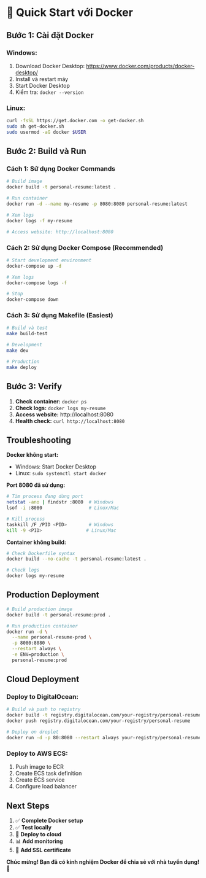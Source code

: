 # 🚀 Quick Start với Docker

## Bước 1: Cài đặt Docker

### Windows:
1. Download Docker Desktop: https://www.docker.com/products/docker-desktop/
2. Install và restart máy
3. Start Docker Desktop
4. Kiểm tra: `docker --version`

### Linux:
```bash
curl -fsSL https://get.docker.com -o get-docker.sh
sudo sh get-docker.sh
sudo usermod -aG docker $USER
```

## Bước 2: Build và Run

### Cách 1: Sử dụng Docker Commands
```bash
# Build image
docker build -t personal-resume:latest .

# Run container
docker run -d --name my-resume -p 8080:8080 personal-resume:latest

# Xem logs
docker logs -f my-resume

# Access website: http://localhost:8080
```

### Cách 2: Sử dụng Docker Compose (Recommended)
```bash
# Start development environment
docker-compose up -d

# Xem logs
docker-compose logs -f

# Stop
docker-compose down
```

### Cách 3: Sử dụng Makefile (Easiest)
```bash
# Build và test
make build-test

# Development
make dev

# Production
make deploy
```

## Bước 3: Verify

1. **Check container:** `docker ps`
2. **Check logs:** `docker logs my-resume`
3. **Access website:** http://localhost:8080
4. **Health check:** `curl http://localhost:8080`

## Troubleshooting

**Docker không start:**
- Windows: Start Docker Desktop
- Linux: `sudo systemctl start docker`

**Port 8080 đã sử dụng:**
```bash
# Tìm process đang dùng port
netstat -ano | findstr :8080  # Windows
lsof -i :8080                 # Linux/Mac

# Kill process
taskkill /F /PID <PID>        # Windows
kill -9 <PID>                # Linux/Mac
```

**Container không build:**
```bash
# Check Dockerfile syntax
docker build --no-cache -t personal-resume:latest .

# Check logs
docker logs my-resume
```

## Production Deployment

```bash
# Build production image
docker build -t personal-resume:prod .

# Run production container
docker run -d \
  --name personal-resume-prod \
  -p 8080:8080 \
  --restart always \
  -e ENV=production \
  personal-resume:prod
```

## Cloud Deployment

### Deploy to DigitalOcean:
```bash
# Build và push to registry
docker build -t registry.digitalocean.com/your-registry/personal-resume .
docker push registry.digitalocean.com/your-registry/personal-resume

# Deploy on droplet
docker run -d -p 80:8080 --restart always your-registry/personal-resume
```

### Deploy to AWS ECS:
1. Push image to ECR
2. Create ECS task definition
3. Create ECS service
4. Configure load balancer

## Next Steps

1. ✅ **Complete Docker setup**
2. ✅ **Test locally**
3. 🚀 **Deploy to cloud**
4. 📊 **Add monitoring**
5. 🔐 **Add SSL certificate**

**Chúc mừng! Bạn đã có kinh nghiệm Docker để chia sẻ với nhà tuyển dụng! 🎉**